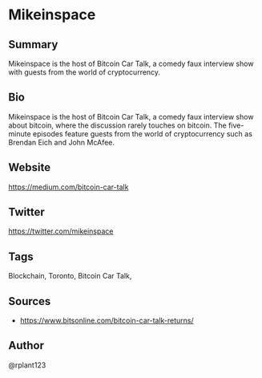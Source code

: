 # Mikeinspace

## Summary
Mikeinspace is the host of Bitcoin Car Talk, a comedy faux interview show with guests from the world of cryptocurrency.

## Bio
Mikeinspace is the host of Bitcoin Car Talk, a comedy faux interview show about bitcoin, where the discussion rarely touches on bitcoin. The five-minute episodes feature guests from the world of cryptocurrency such as Brendan Eich and John McAfee.

## Website
https://medium.com/bitcoin-car-talk

## Twitter
https://twitter.com/mikeinspace

## Tags
Blockchain, Toronto, Bitcoin Car Talk,

## Sources
* https://www.bitsonline.com/bitcoin-car-talk-returns/

## Author
@rplant123
